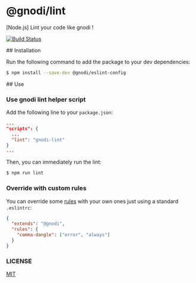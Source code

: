 # @gnodi/lint

[Node.js] Lint your code like gnodi !

[![Build Status][travis-image]][travis-url]

## Installation

Run the following command to add the package to your dev dependencies:
```sh
$ npm install --save-dev @gnodi/eslint-config
```

## Use

### Use gnodi lint helper script

Add the following line to your `package.json`:
```json
...
"scripts": {
  ...
  "lint": "gnodi-lint"
}
...
```

Then, you can immediately run the lint:
```sh
$ npm run lint
```

### Override with custom rules

You can override some [rules](http://eslint.org/docs/rules/) with your own ones just using a standard `.eslintrc`:
```json
{
  "extends": "@gnodi",
  "rules": {
    "comma-dangle": ["error", "always"]
  }
}
```

### LICENSE

[MIT](LICENSE)

[travis-image]: https://img.shields.io/travis/gnodi/eslint-config.svg?style=flat
[travis-url]: https://travis-ci.org/gnodi/eslint-config
